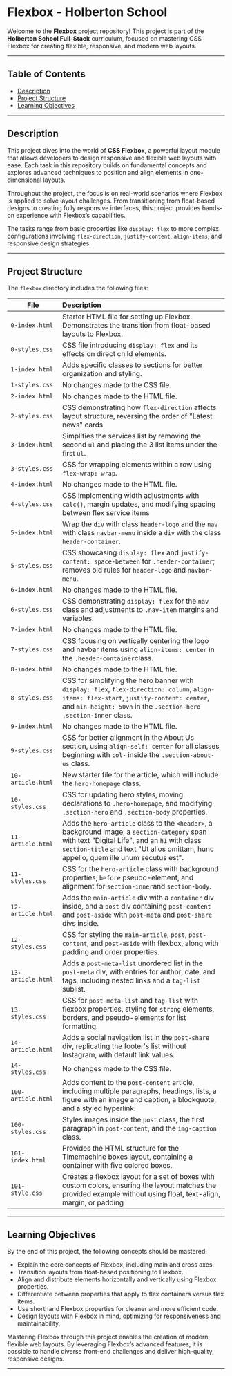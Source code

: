 # Flexbox - Holberton School

Welcome to the **Flexbox** project repository! This project is part of the **Holberton School Full-Stack** curriculum, focused on mastering CSS Flexbox for creating flexible, responsive, and modern web layouts.

---

## Table of Contents

- [Description](#description)
- [Project Structure](#project-structure)
- [Learning Objectives](#learning-objectives)

---

## Description

This project dives into the world of **CSS Flexbox**, a powerful layout module that allows developers to design responsive and flexible web layouts with ease. Each task in this repository builds on fundamental concepts and explores advanced techniques to position and align elements in one-dimensional layouts.

Throughout the project, the focus is on real-world scenarios where Flexbox is applied to solve layout challenges. From transitioning from float-based designs to creating fully responsive interfaces, this project provides hands-on experience with Flexbox’s capabilities.

The tasks range from basic properties like `display: flex` to more complex configurations involving `flex-direction`, `justify-content`, `align-items`, and responsive design strategies.

---

## Project Structure

The `flexbox` directory includes the following files:

| File               | Description                                                  |
| ------------------ | :----------------------------------------------------------- |
| `0-index.html`     | Starter HTML file for setting up Flexbox. Demonstrates the transition from float-based layouts to Flexbox. |
| `0-styles.css`     | CSS file introducing `display: flex` and its effects on direct child elements. |
| `1-index.html`     | Adds specific classes to sections for better organization and styling. |
| `1-styles.css`     | No changes made to the CSS file.                             |
| `2-index.html`     | No changes made to the HTML file.                            |
| `2-styles.css`     | CSS demonstrating how `flex-direction` affects layout structure, reversing the order of "Latest news" cards. |
| `3-index.html`     | Simplifies the services list by removing the second `ul` and placing the 3 list items under the first `ul`. |
| `3-styles.css`     | CSS for wrapping elements within a row using `flex-wrap: wrap`. |
| `4-index.html`     | No changes made to the HTML file.                            |
| `4-styles.css`     | CSS implementing width adjustments with `calc()`, margin updates, and modifying spacing between flex service items |
| `5-index.html`     | Wrap the `div` with class `header-logo` and the `nav` with class `navbar-menu` inside a `div` with the class `header-container`. |
| `5-styles.css`     | CSS showcasing `display: flex` and `justify-content: space-between` for `.header-container`; removes old rules for `header-logo` and `navbar-menu`. |
| `6-index.html`     | No changes made to the HTML file.                            |
| `6-styles.css`     | CSS demonstrating `display: flex` for the `nav` class and adjustments to `.nav-item` margins and variables. |
| `7-index.html`     | No changes made to the HTML file.                            |
| `7-styles.css`     | CSS focusing on vertically centering the logo and navbar items using `align-items: center` in the `.header-container`class. |
| `8-index.html`     | No changes made to the HTML file.                            |
| `8-styles.css`     | CSS for simplifying the hero banner with `display: flex`, `flex-direction: column`, `align-items: flex-start`, `justify-content: center`, and `min-height: 50vh` in the `.section-hero .section-inner` class. |
| `9-index.html`     | No changes made to the HTML file.                            |
| `9-styles.css`     | CSS for better alignment in the About Us section, using `align-self: center` for all classes beginning with `col-` inside the `.section-about-us` class. |
| `10-article.html`  | New starter file for the article, which will include the `hero-homepage` class. |
| `10-styles.css`    | CSS for updating hero styles, moving declarations to `.hero-homepage`, and modifying `.section-hero` and `.section-body` properties. |
| `11-article.html`  | Adds the `hero-article` class to the `<header>`, a background image, a `section-category` span with text "Digital Life", and an `h1` with class `section-title` and text "Ut alios omittam, hunc appello, quem ille unum secutus est". |
| `11-styles.css`    | CSS for the `hero-article` class with background properties, `before` pseudo-element, and alignment for `section-inner`and `section-body`. |
| `12-article.html`  | Adds the `main-article` div with a `container` div inside, and a `post` div containing `post-content` and `post-aside` with `post-meta` and `post-share` divs inside. |
| `12-styles.css`    | CSS for styling the `main-article`, `post`, `post-content`, and `post-aside` with flexbox, along with padding and order properties. |
| `13-article.html`  | Adds a `post-meta-list` unordered list in the `post-meta` div, with entries for author, date, and tags, including nested links and a `tag-list` sublist. |
| `13-styles.css`    | CSS for `post-meta-list` and `tag-list` with flexbox properties, styling for `strong` elements, borders, and pseudo-elements for list formatting. |
| `14-article.html`  | Adds a social navigation list in the `post-share` div, replicating the footer's list without Instagram, with default link values. |
| `14-styles.css`    | No changes made to the CSS file.                             |
| `100-article.html` | Adds content to the `post-content` article, including multiple paragraphs, headings, lists, a figure with an image and caption, a blockquote, and a styled hyperlink. |
| `100-styles.css`   | Styles images inside the `post` class, the first paragraph in `post-content`, and the `img-caption` class. |
| `101-index.html`   | Provides the HTML structure for the Timemachine boxes layout, containing a container with five colored boxes. |
| `101-style.css`    | Creates a flexbox layout for a set of boxes with custom colors, ensuring the layout matches the provided example without using float, text-align, margin, or padding |

---

## Learning Objectives

By the end of this project, the following concepts should be mastered:

- Explain the core concepts of Flexbox, including main and cross axes.
- Transition layouts from float-based positioning to Flexbox.
- Align and distribute elements horizontally and vertically using Flexbox properties.
- Differentiate between properties that apply to flex containers versus flex items.
- Use shorthand Flexbox properties for cleaner and more efficient code.
- Design layouts with Flexbox in mind, optimizing for responsiveness and maintainability.

Mastering Flexbox through this project enables the creation of modern, flexible web layouts. By leveraging Flexbox’s advanced features, it is possible to handle diverse front-end challenges and deliver high-quality, responsive designs.

---
